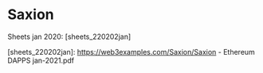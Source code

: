 # Saxion

Sheets jan 2020: [sheets_220202jan]

[sheets_220202jan]: https://web3examples.com/Saxion/Saxion - Ethereum DAPPS jan-2021.pdf
